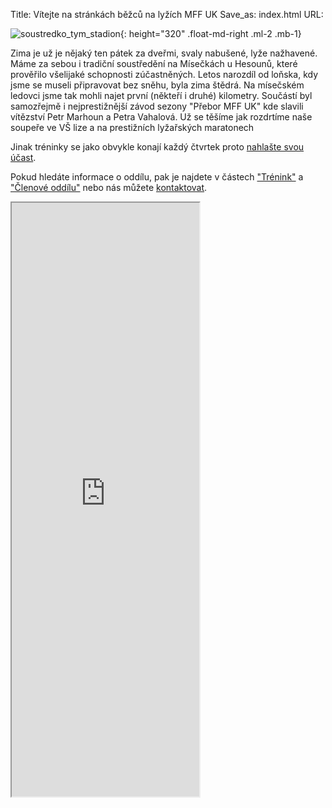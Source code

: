 Title: Vítejte na stránkách běžců na lyžích MFF UK
Save_as: index.html
URL:

![soustredko_tym_stadion]({static}/static/vitejte/misecky-2021.jpg){: height="320" .float-md-right .ml-2 .mb-1}

Zima je už je nějaký ten pátek za dveřmi, svaly nabušené, lyže nažhavené. Máme za sebou i tradiční soustředění na Mísečkách u Hesounů, které prověřilo všelijaké schopnosti zúčastněných. Letos narozdíl od loňska, kdy jsme se museli připravovat bez sněhu, byla zima štědrá. Na mísečském ledovci jsme tak mohli najet první (někteří i druhé)
kilometry. Součástí byl samozřejmě i nejprestižnější závod sezony "Přebor MFF UK" kde slavili vítězství Petr Marhoun a Petra Vahalová. Už se těšíme jak rozdrtíme naše soupeře ve VŠ lize a na prestižních lyžařských maratonech 

Jinak tréninky se jako obvykle konají každý čtvrtek proto [nahlašte svou účast](https://clenove.hrbatypes.cz/ucast/nahlas-svou/).

Pokud hledáte informace o oddílu, pak je najdete v částech ["Trénink"](/trenink/) a ["Členové oddílu"](/clenove-oddilu/) nebo nás můžete [kontaktovat](https://clenove.hrbatypes.cz/komentare/pridat/).

<iframe src="https://clenove.hrbatypes.cz/iframe/komentare/" class="w-100 border-0" height="950"></iframe>
